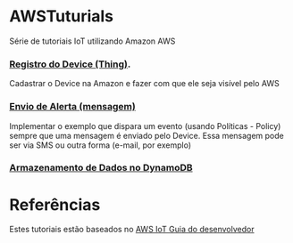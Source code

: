 # AWSTuturials
Série de tutoriais IoT utilizando Amazon AWS

### [Registro do Device (Thing)](https://github.com/FelipeNasci/AWSTutorials/tree/master/Registro%20do%20Device%20(Thing)).

Cadastrar o Device na Amazon e fazer com que ele seja visível pelo AWS

### [Envio de Alerta (mensagem)](https://github.com/FelipeNasci/AWSTutorials/tree/master/Envio%20de%20Alerta%20(mensagem)#envio-de-alerta-mensagem)

Implementar o exemplo que dispara um evento (usando Políticas - Policy) sempre que uma mensagem é enviado pelo Device. Essa mensagem pode ser via SMS ou outra forma (e-mail, por exemplo)

### [Armazenamento de Dados no DynamoDB](https://github.com/FelipeNasci/AWSTutorials/tree/master/DynamoDB#armazenamento-de-dados-no-dynamodb)

# Referências

Estes tutoriais estão baseados no [AWS IoT Guia do desenvolvedor](https://docs.aws.amazon.com/pt_br/iot/latest/developerguide/register-device.html)